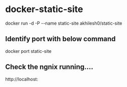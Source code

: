 # docker-static-site

docker run -d -P --name static-site akhilesh0/static-site

Identify port with below command
--------------------------------
docker port static-site

Check the ngnix running....
--------------------------------
http://localhost:<port>

